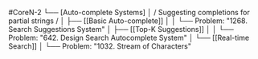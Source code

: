 #CoreN-2
└── [Auto-complete Systems]
    │   / Suggesting completions for partial strings /
    │
    ├── [[Basic Auto-complete]]
    │   │   └── Problem: "1268. Search Suggestions System"
    │
    ├── [[Top-K Suggestions]]
    │   │   └── Problem: "642. Design Search Autocomplete System"
    │
    └── [[Real-time Search]]
        │   └── Problem: "1032. Stream of Characters"